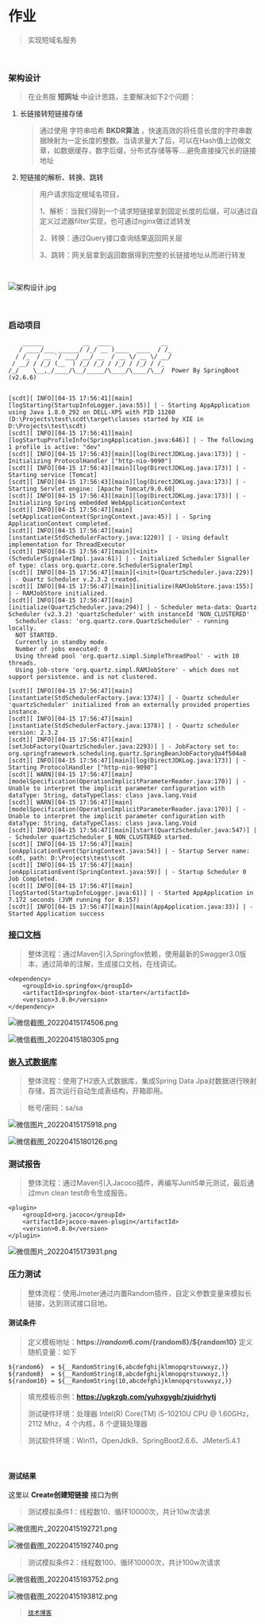# 作业

> 实现短域名服务

<br/>

### 架构设计

> 在业务服 **短网址** 中设计思路，主要解决如下2个问题：

1. 长链接转短链接存储
   > 通过使用 字符串哈希 **BKDR算法** ，快速高效的将任意长度的字符串数据映射为一定长度的整数。当请求量大了后，可以在Hash值上边做文章，如数据缓存，数字后缀，分布式存储等等....避免直接操冗长的链接地址
2. 短链接的解析、转换、跳转
   > 用户请求指定根域名项目，
   > 
   > 1、解析：当我们得到一个请求短链接拿到固定长度的后缀，可以通过自定义过滤器filter实现，也可通过nginx做过滤转发
   > 
   > 2、转换：通过Query接口查询结果返回网关层
   > 
   > 3、跳转：网关层拿到返回数据得到完整的长链接地址从而进行转发
   
   <br/>

![架构设计.jpg](images/架构设计.png)

<br/>

### 启动项目

```
    ______           __  ____              __ 
   / ____/___ ______/ /_/ __ )____  ____  / /_
  / /_  / __ `/ ___/ __/ __  / __ \/ __ \/ __/
 / __/ / /_/ (__  ) /_/ /_/ / /_/ / /_/ / /_  
/_/    \__,_/____/\__/_____/\____/\____/\__/  Power By SpringBoot (v2.6.6) 


[scdt][ INFO][04-15 17:56:41][main][logStarting(StartupInfoLogger.java:55)] | - Starting AppApplication using Java 1.8.0_292 on DELL-XPS with PID 11260 (D:\Projects\test\scdt\target\classes started by XIE in D:\Projects\test\scdt)
[scdt][ INFO][04-15 17:56:41][main][logStartupProfileInfo(SpringApplication.java:646)] | - The following 1 profile is active: "dev"
[scdt][ INFO][04-15 17:56:43][main][log(DirectJDKLog.java:173)] | - Initializing ProtocolHandler ["http-nio-9090"]
[scdt][ INFO][04-15 17:56:43][main][log(DirectJDKLog.java:173)] | - Starting service [Tomcat]
[scdt][ INFO][04-15 17:56:43][main][log(DirectJDKLog.java:173)] | - Starting Servlet engine: [Apache Tomcat/9.0.60]
[scdt][ INFO][04-15 17:56:43][main][log(DirectJDKLog.java:173)] | - Initializing Spring embedded WebApplicationContext
[scdt][ INFO][04-15 17:56:47][main][setApplicationContext(SpringContext.java:45)] | - Spring ApplicationContext completed.
[scdt][ INFO][04-15 17:56:47][main][instantiate(StdSchedulerFactory.java:1220)] | - Using default implementation for ThreadExecutor
[scdt][ INFO][04-15 17:56:47][main][<init>(SchedulerSignalerImpl.java:61)] | - Initialized Scheduler Signaller of type: class org.quartz.core.SchedulerSignalerImpl
[scdt][ INFO][04-15 17:56:47][main][<init>(QuartzScheduler.java:229)] | - Quartz Scheduler v.2.3.2 created.
[scdt][ INFO][04-15 17:56:47][main][initialize(RAMJobStore.java:155)] | - RAMJobStore initialized.
[scdt][ INFO][04-15 17:56:47][main][initialize(QuartzScheduler.java:294)] | - Scheduler meta-data: Quartz Scheduler (v2.3.2) 'quartzScheduler' with instanceId 'NON_CLUSTERED'
  Scheduler class: 'org.quartz.core.QuartzScheduler' - running locally.
  NOT STARTED.
  Currently in standby mode.
  Number of jobs executed: 0
  Using thread pool 'org.quartz.simpl.SimpleThreadPool' - with 10 threads.
  Using job-store 'org.quartz.simpl.RAMJobStore' - which does not support persistence. and is not clustered.

[scdt][ INFO][04-15 17:56:47][main][instantiate(StdSchedulerFactory.java:1374)] | - Quartz scheduler 'quartzScheduler' initialized from an externally provided properties instance.
[scdt][ INFO][04-15 17:56:47][main][instantiate(StdSchedulerFactory.java:1378)] | - Quartz scheduler version: 2.3.2
[scdt][ INFO][04-15 17:56:47][main][setJobFactory(QuartzScheduler.java:2293)] | - JobFactory set to: org.springframework.scheduling.quartz.SpringBeanJobFactory@a4f504a8
[scdt][ INFO][04-15 17:56:47][main][log(DirectJDKLog.java:173)] | - Starting ProtocolHandler ["http-nio-9090"]
[scdt][ WARN][04-15 17:56:47][main][modelSpecification(OperationImplicitParameterReader.java:170)] | - Unable to interpret the implicit parameter configuration with dataType: String, dataTypeClass: class java.lang.Void
[scdt][ WARN][04-15 17:56:47][main][modelSpecification(OperationImplicitParameterReader.java:170)] | - Unable to interpret the implicit parameter configuration with dataType: String, dataTypeClass: class java.lang.Void
[scdt][ INFO][04-15 17:56:47][main][start(QuartzScheduler.java:547)] | - Scheduler quartzScheduler_$_NON_CLUSTERED started.
[scdt][ INFO][04-15 17:56:47][main][onApplicationEvent(SpringContext.java:54)] | - Startup Server name: scdt, path: D:\Projects\test\scdt
[scdt][ INFO][04-15 17:56:47][main][onApplicationEvent(SpringContext.java:59)] | - Startup Scheduler 0 Job Completed.
[scdt][ INFO][04-15 17:56:47][main][logStarted(StartupInfoLogger.java:61)] | - Started AppApplication in 7.172 seconds (JVM running for 8.157)
[scdt][ INFO][04-15 17:56:47][main][main(AppApplication.java:33)] | - Started Application success
```

### [接口文档](http://127.0.0.1:9090/swagger-ui/index.html)

> 整体流程：通过Maven引入Springfox依赖，使用最新的Swagger3.0版本，通过简单的注解，生成接口文档，在线调试。

```
<dependency>
    <groupId>io.springfox</groupId>
    <artifactId>springfox-boot-starter</artifactId>
    <version>3.0.0</version>
</dependency>
```

![微信截图_20220415174506.png](images/微信截图_20220415174506.png)

![微信截图_20220415180305.png](images/微信截图_20220415180305.png)

### [嵌入式数据库](http://127.0.0.1:9090/h2)

> 整体流程：使用了H2嵌入式数据库，集成Spring Data Jpa对数据进行映射存储，首次运行自动生成表结构，开箱即用。

> 帐号/密码：sa/sa

![微信图片_20220415175918.png](images/微信图片_20220415175918.png)

![微信截图_20220415180126.png](images/微信截图_20220415180126.png)

### 测试报告

> 整体流程：通过Maven引入Jacoco插件，再编写Junit5单元测试，最后通过mvn clean test命令生成报告。

```
<plugin>
    <groupId>org.jacoco</groupId>
    <artifactId>jacoco-maven-plugin</artifactId>
    <version>0.8.8</version>
</plugin>
```

![微信图片_20220415173931.png](images/微信图片_20220415173931.png)

### 压力测试

> 整体流程：使用Jmeter通过内置Random插件，自定义参数变量来模拟长链接，达到测试接口目地。

#### 测试条件

> 定义模板地址：**https://${random6}.com/${random8}/${random10}**
定义随机变量：如下

```
${random6}  = ${__RandomString(6,abcdefghijklmnopqrstuvwxyz,)}
${random8}  = ${__RandomString(8,abcdefghijklmnopqrstuvwxyz,)}
${random10} = ${__RandomString(10,abcdefghijklmnopqrstuvwxyz,)}
```

> 填充模板示例：**https://ugkzgb.com/yuhxgygb/zjuidrhytj**
> 
> 测试硬件环境：处理器  Intel(R) Core(TM) i5-10210U CPU @ 1.60GHz，2112 Mhz，4 个内核，8 个逻辑处理器
> 
> 测试软件环境：Win11，OpenJdk8、SpringBoot2.6.6、JMeter5.4.1

<br/>

#### 测试结果

这里以 **Create创建短链接** 接口为例

> 测试模拟条件1：线程数10、循环10000次，共计10w次请求

![微信图片_20220415192721.png](images/微信图片_20220415192721.png)

![微信截图_20220415192740.png](images/微信截图_20220415192740.png)

> 测试模拟条件2：线程数100、循环10000次，共计100w次请求

![微信截图_20220415193752.png](images/微信图片_20220415193752.png)

![微信截图_20220415193812.png](images/微信截图_20220415193812.png)

> [`技术博客`](http://go168.xyz/)

